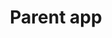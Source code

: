 ---
lang: en
title: Parent app
image: ../../static/images/cards/icon-bulk.png
imageAlt: Test
description: Les parents ont tout oublié en rentrant à la maison ?Heureusement, Kidola offre un résumé de la journée des enfants. Ils peuvent même vous déclarer des absences ou vous contacter.
---